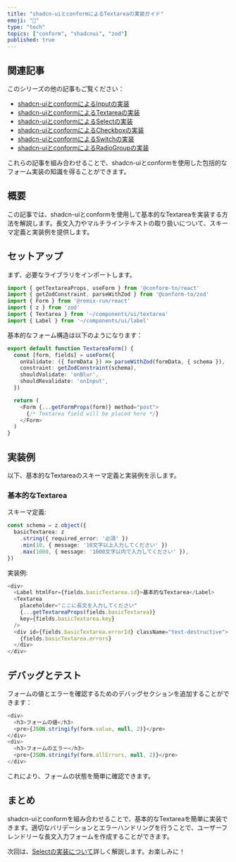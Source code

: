```yaml
---
title: "shadcn-uiとconformによるTextareaの実装ガイド"
emoji: "📝"
type: "tech"
topics: ["conform", "shadcnui", "zod"]
published: true
---
```


## 関連記事

このシリーズの他の記事もご覧ください：

- [shadcn-uiとconformによるInputの実装](https://zenn.dev/coji/articles/conform-shadcn-ui-input)
- [shadcn-uiとconformによるTextareaの実装](https://zenn.dev/coji/articles/conform-shadcn-ui-textarea)
- [shadcn-uiとconformによるSelectの実装](https://zenn.dev/coji/articles/conform-shadcn-ui-select)
- [shadcn-uiとconformによるCheckboxの実装](https://zenn.dev/coji/articles/conform-shadcn-ui-checkbox)
- [shadcn-uiとconformによるSwitchの実装](https://zenn.dev/coji/articles/conform-shadcn-ui-switch)
- [shadcn-uiとconformによるRadioGroupの実装](https://zenn.dev/coji/articles/conform-shadcn-ui-radiogroup)

これらの記事を組み合わせることで、shadcn-uiとconformを使用した包括的なフォーム実装の知識を得ることができます。

## 概要

この記事では、shadcn-uiとconformを使用して基本的なTextareaを実装する方法を解説します。長文入力やマルチラインテキストの取り扱いについて、スキーマ定義と実装例を提供します。

## セットアップ

まず、必要なライブラリをインポートします。

```typescript
import { getTextareaProps, useForm } from '@conform-to/react'
import { getZodConstraint, parseWithZod } from '@conform-to/zod'
import { Form } from '@remix-run/react'
import { z } from 'zod'
import { Textarea } from '~/components/ui/textarea'
import { Label } from '~/components/ui/label'
```

基本的なフォーム構造は以下のようになります：

```typescript
export default function TextareaForm() {
  const [form, fields] = useForm({
    onValidate: ({ formData }) => parseWithZod(formData, { schema }),
    constraint: getZodConstraint(schema),
    shouldValidate: 'onBlur',
    shouldRevalidate: 'onInput',
  })

  return (
    <Form {...getFormProps(form)} method="post">
      {/* Textarea field will be placed here */}
    </Form>
  )
}
```

## 実装例

以下、基本的なTextareaのスキーマ定義と実装例を示します。

### 基本的なTextarea

スキーマ定義:

```typescript
const schema = z.object({
  basicTextarea: z
    .string({ required_error: '必須' })
    .min(10, { message: '10文字以上入力してください' })
    .max(1000, { message: '1000文字以内で入力してください' }),
})
```

実装例:

```typescript
<div>
  <Label htmlFor={fields.basicTextarea.id}>基本的なTextarea</Label>
  <Textarea
    placeholder="ここに長文を入力してください"
    {...getTextareaProps(fields.basicTextarea)}
    key={fields.basicTextarea.key}
  />
  <div id={fields.basicTextarea.errorId} className="text-destructive">
    {fields.basicTextarea.errors}
  </div>
</div>
```

## デバッグとテスト

フォームの値とエラーを確認するためのデバッグセクションを追加することができます：

```typescript
<div>
  <h3>フォームの値</h3>
  <pre>{JSON.stringify(form.value, null, 2)}</pre>
</div>
<div>
  <h3>フォームのエラー</h3>
  <pre>{JSON.stringify(form.allErrors, null, 2)}</pre>
</div>
```

これにより、フォームの状態を簡単に確認できます。

## まとめ

shadcn-uiとconformを組み合わせることで、基本的なTextareaを簡単に実装できます。適切なバリデーションとエラーハンドリングを行うことで、ユーザーフレンドリーな長文入力フォームを作成することができます。

次回は、[Selectの実装について](https://zenn.dev/coji/articles/conform-shadcn-ui-select)詳しく解説します。お楽しみに！
